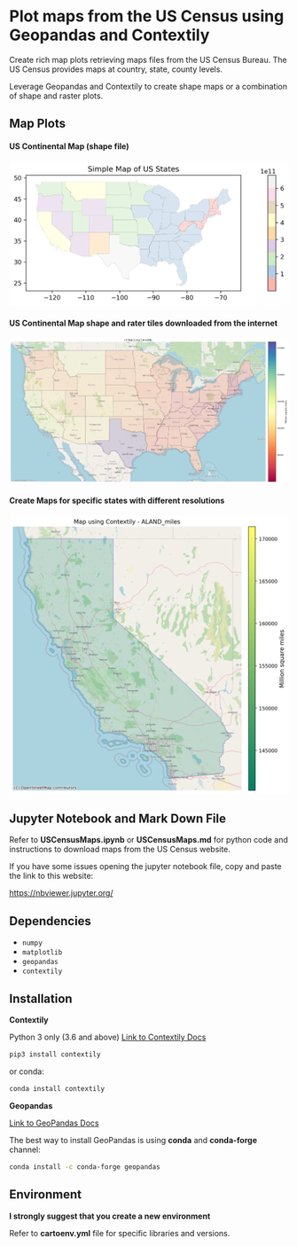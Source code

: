 # Plot maps from the US Census using Geopandas and Contextily

Create rich map plots retrieving maps files from the US Census Bureau. The US Census provides maps at country, state, county levels.

Leverage Geopandas and Contextily to create shape maps or a combination of shape and raster plots.

## Map Plots

#### US Continental Map (shape file)
![png](output_31_0.png)

#### US Continental Map shape and rater tiles downloaded from the internet
![png](output_52_0.png)

#### Create Maps for specific states with different resolutions
![png](output_59_0.png)

## Jupyter Notebook and Mark Down File

Refer to **USCensusMaps.ipynb** or **USCensusMaps.md** for python code and instructions to download maps from the US Census website.

If you have some issues opening the jupyter notebook file, copy and paste the link to this website:

https://nbviewer.jupyter.org/

## Dependencies

* `numpy`
* `matplotlib`
* `geopandas`
* `contextily`

## Installation

**Contextily**

Python 3 only (3.6 and above)
[Link to Contextily Docs](https://contextily.readthedocs.io/en/latest/index.html)

```sh
pip3 install contextily
```

or conda:

```sh
conda install contextily
```
**Geopandas**

[Link to GeoPandas Docs](https://geopandas.org/index.html)

The best way to install GeoPandas is using **conda** and **conda-forge** channel:

```sh
conda install -c conda-forge geopandas
```

## Environment

**I strongly suggest that you create a new environment**

Refer to **cartoenv.yml** file for specific libraries and versions.
